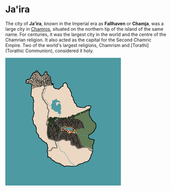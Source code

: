 # Ja'ira

The city of **Ja'ira**, known in the Imperial era as **Fallhaven** or **Chamja**, was a large city in [Chamros](Chamros), situated on the northern tip of the island of the same name. For centuries, it was the largest city in the world and the centre of the Chamrian religion. It also acted as the capital for the Second Chamric Empire. Two of the world's largest religions, Chamrism and [Torathi](Torathic Communion), considered it holy.

[![](https://raw.githubusercontent.com/lel-rc/Ornia-Wiki/master/assets/resized/Fallhaven%20Island_RESIZED.jpg)](https://raw.githubusercontent.com/lel-rc/Ornia-Wiki/master/assets/Fallhaven%20Island.png)
